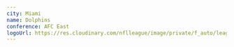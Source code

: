 ```yaml
---
city: Miami
name: Dolphins
conference: AFC East
logoUrl: https://res.cloudinary.com/nflleague/image/private/f_auto/league/lits6p8ycthy9to70bnt
---
```

